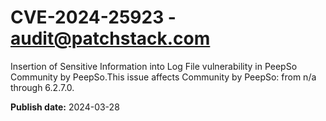 # CVE-2024-25923 - audit@patchstack.com

Insertion of Sensitive Information into Log File vulnerability in PeepSo Community by PeepSo.This issue affects Community by PeepSo: from n/a through 6.2.7.0.



**Publish date:** 2024-03-28
